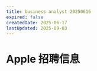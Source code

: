 ```yaml
---
title: business analyst 20250616
expired: false
createdDate: 2025-06-17
lastUpdated: 2025-09-03
---
```


# Apple 招聘信息

<JobPostingTable job-posting-json-path="apple/data/business-analyst-20250616.json" />
